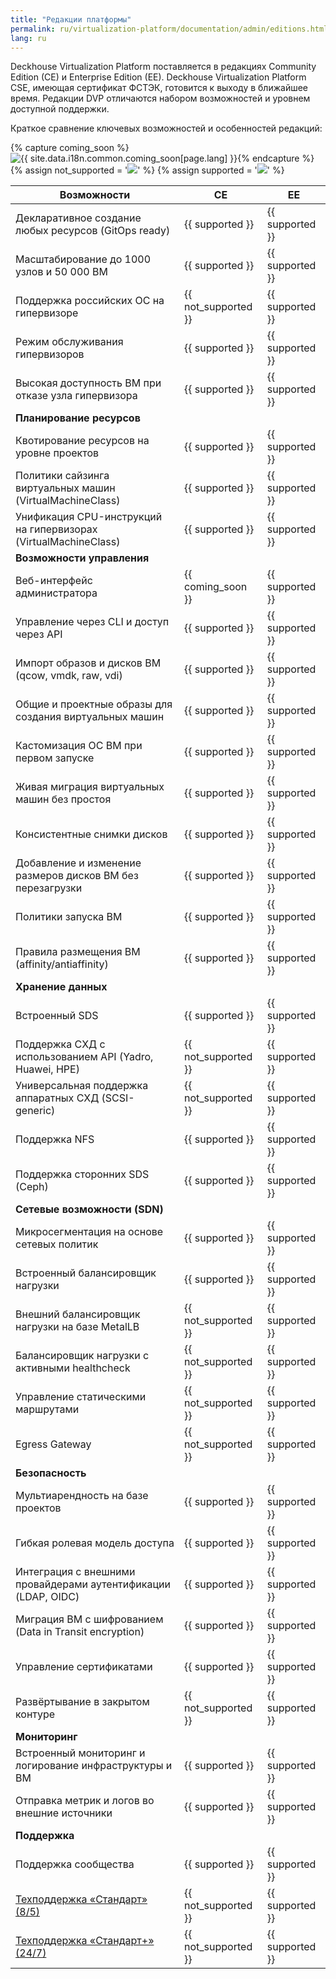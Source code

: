 ```yaml
---
title: "Редакции платформы"
permalink: ru/virtualization-platform/documentation/admin/editions.html
lang: ru
---
```


Deckhouse Virtualization Platform поставляется в редакциях Community Edition (CE) и Enterprise Edition (EE). Deckhouse Virtualization Platform CSE, имеющая сертификат ФСТЭК, готовится к выходу в ближайшее время. Редакции DVP отличаются набором возможностей и уровнем доступной поддержки.

Краткое сравнение ключевых возможностей и особенностей редакций:

{% capture coming_soon %}<img src="/images/icons/intermediate_v2.svg" title="{{ site.data.i18n.common.coming_soon[page.lang] }}" aria-expanded="false">{% endcapture %}
{% assign not_supported = '<img src="/images/icons/not_supported_v2.svg">' %}
{% assign supported = '<img src="/images/icons/supported_v2.svg">' %}

| Возможности                                                     | CE                   | EE               |
|-----------------------------------------------------------------|----------------------|------------------|
| Декларативное создание любых ресурсов (GitOps ready)            | {{ supported }}      | {{ supported }}  |
| Масштабирование до 1000 узлов и 50 000 ВМ                       | {{ supported }}      | {{ supported }}  |
| Поддержка российских ОС на гипервизоре                          | {{ not_supported }}  | {{ supported }}  |
| Режим обслуживания гипервизоров                                 | {{ supported }}      | {{ supported }}  |
| Высокая доступность ВМ при отказе узла гипервизора              | {{ supported }}      | {{ supported }}  |
| **Планирование ресурсов**                                       |                      |                  |
| Квотирование ресурсов на уровне проектов                        | {{ supported }}      | {{ supported }}  |
| Политики сайзинга виртуальных машин (VirtualMachineClass)       | {{ supported }}      | {{ supported }}  |
| Унификация CPU-инструкций на гипервизорах (VirtualMachineClass) | {{ supported }}      | {{ supported }}  |
| **Возможности управления**                                      |                      |                  |
| Веб-интерфейс администратора                                    | {{ coming_soon }}    | {{ supported }}  |
| Управление через CLI и доступ через API                         | {{ supported }}      | {{ supported }}  |
| Импорт образов и дисков ВМ (qcow, vmdk, raw, vdi)     | {{ supported }}      | {{ supported }}  |
| Общие и проектные образы для создания виртуальных машин         | {{ supported }}      | {{ supported }}  |
| Кастомизация ОС ВМ при первом запуске                           | {{ supported }}      | {{ supported }}  |
| Живая миграция виртуальных машин без простоя                    | {{ supported }}      | {{ supported }}  |
| Консистентные снимки дисков                                     | {{ supported }}      | {{ supported }}  |
| Добавление и изменение размеров дисков ВМ без перезагрузки      | {{ supported }}      | {{ supported }}  |
| Политики запуска ВМ                                             | {{ supported }}      | {{ supported }}  |
| Правила размещения ВМ (affinity/antiaffinity)                   | {{ supported }}      | {{ supported }}  |
| **Хранение данных**                                             |                      |                  |
| Встроенный SDS                                                  | {{ supported }}      | {{ supported }}  |
| Поддержка СХД с использованием API (Yadro, Huawei, HPE)         | {{ not_supported }}  | {{ supported }}  |
| Универсальная поддержка аппаратных СХД (SCSI-generic)           | {{ not_supported }}  | {{ supported }}  |
| Поддержка NFS                                                   | {{ supported }}      | {{ supported }}  |
| Поддержка сторонних SDS (Ceph)                                  | {{ supported }}      | {{ supported }}  |
| **Сетевые возможности (SDN)**                                   |                      |                  |
| Микросегментация на основе сетевых политик                      | {{ supported }}      | {{ supported }}  |
| Встроенный балансировщик нагрузки                               | {{ supported }}      | {{ supported }}  |
| Внешний балансировщик нагрузки на базе MetalLB                  | {{ not_supported }}  | {{ supported }}  |
| Балансировщик нагрузки с активными healthcheck                  | {{ not_supported }}  | {{ supported }}  |
| Управление статическими маршрутами                              | {{ not_supported }}  | {{ supported }}  |
| Egress Gateway                                                  | {{ not_supported }}  | {{ supported }}  |
| **Безопасность**                                                |                      |                  |
| Мультиарендность на базе проектов                               | {{ supported }}      | {{ supported }}  |
| Гибкая ролевая модель доступа                                   | {{ supported }}      | {{ supported }}  |
| Интеграция с внешними провайдерами аутентификации (LDAP, OIDC)  | {{ supported }}      | {{ supported }}  |
| Миграция ВМ с шифрованием (Data in Transit encryption)          | {{ supported }}      | {{ supported }}  |
| Управление сертификатами                                        | {{ supported }}      | {{ supported }}  |
| Развёртывание в закрытом контуре                                | {{ not_supported }}  | {{ supported }}  |
| **Мониторинг**                                                  |                      |                  |
| Встроенный мониторинг и логирование инфраструктуры и ВМ         | {{ supported }}      | {{ supported }}  |
| Отправка метрик и логов во внешние источники                    | {{ supported }}      | {{ supported }}  |
| **Поддержка**                                                   |                      |                  |
| Поддержка сообщества                                            | {{ supported }}      | {{ supported }}  |
| [Техподдержка «Стандарт» (8/5)](/tech-support/)                 | {{ not_supported }}  | {{ supported }}  |
| [Техподдержка «Стандарт+» (24/7)](/tech-support/)               | {{ not_supported }}  | {{ supported }}  |
